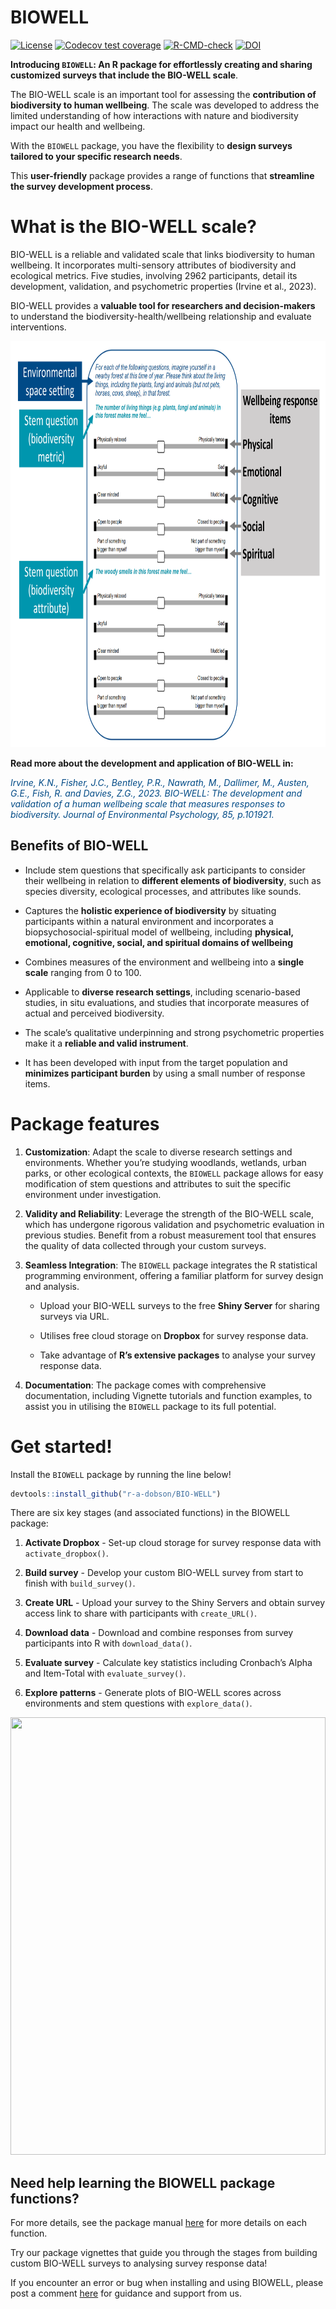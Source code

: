 
<!-- README.md is generated from README.Rmd. Please edit that file -->

# **BIOWELL**

<!-- badges: start -->

[![License](https://img.shields.io/badge/license-GPL%20%28%3E=%203%29-lightgrey.svg?style=flat)](http://www.gnu.org/licenses/gpl-3.0.html)
[![Codecov test
coverage](https://codecov.io/gh/r-a-dobson/BIOWELL/branch/main/graph/badge.svg)](https://app.codecov.io/gh/r-a-dobson/BIOWELL?branch=main)
[![R-CMD-check](https://github.com/r-a-dobson/BIOWELL/workflows/R-CMD-check/badge.svg)](https://github.com/r-a-dobson/BIOWELL/actions)
[![DOI](https://img.shields.io/badge/DOI-10.1016/j.jenvp.2022.101921-green.svg)](https://doi.org/10.1016/j.jenvp.2022.101921)

<!-- badges: end -->

**Introducing `BIOWELL`: An R package for effortlessly creating and
sharing customized surveys that include the BIO-WELL scale**.

The BIO-WELL scale is an important tool for assessing the **contribution
of biodiversity to human wellbeing**. The scale was developed to address
the limited understanding of how interactions with nature and
biodiversity impact our health and wellbeing.

With the `BIOWELL` package, you have the flexibility to **design surveys
tailored to your specific research needs**.

This **user-friendly** package provides a range of functions that
**streamline the survey development process**.

# **What is the BIO-WELL scale?**

BIO-WELL is a reliable and validated scale that links biodiversity to
human wellbeing. It incorporates multi-sensory attributes of
biodiversity and ecological metrics. Five studies, involving 2962
participants, detail its development, validation, and psychometric
properties (Irvine et al., 2023).

BIO-WELL provides a **valuable tool for researchers and
decision-makers** to understand the biodiversity-health/wellbeing
relationship and evaluate interventions.

<a href='https://github.com/r-a-dobson/BIOWELL'><img src="https://raw.githubusercontent.com/r-a-dobson/BIO-WELL/main/man/V2/V2_0.png" align="centre" height="650" width = "100%"/></a>

**Read more about the development and application of BIO-WELL in:**

<span style="color:#004A86">*Irvine, K.N., Fisher, J.C., Bentley, P.R.,
Nawrath, M., Dallimer, M., Austen, G.E., Fish, R. and Davies, Z.G.,
2023. BIO-WELL: The development and validation of a human wellbeing
scale that measures responses to biodiversity. Journal of Environmental
Psychology, 85, p.101921.*

## Benefits of BIO-WELL

- Include stem questions that specifically ask participants to consider
  their wellbeing in relation to **different elements of biodiversity**,
  such as species diversity, ecological processes, and attributes like
  sounds.

- Captures the **holistic experience of biodiversity** by situating
  participants within a natural environment and incorporates a
  biopsychosocial-spiritual model of wellbeing, including **physical,
  emotional, cognitive, social, and spiritual domains of wellbeing**

- Combines measures of the environment and wellbeing into a **single
  scale** ranging from 0 to 100.

- Applicable to **diverse research settings**, including scenario-based
  studies, in situ evaluations, and studies that incorporate measures of
  actual and perceived biodiversity.

- The scale’s qualitative underpinning and strong psychometric
  properties make it a **reliable and valid instrument**.

- It has been developed with input from the target population and
  **minimizes participant burden** by using a small number of response
  items.

# Package features

1)  **Customization**: Adapt the scale to diverse research settings and
    environments. Whether you’re studying woodlands, wetlands, urban
    parks, or other ecological contexts, the `BIOWELL` package allows
    for easy modification of stem questions and attributes to suit the
    specific environment under investigation.

2)  **Validity and Reliability**: Leverage the strength of the BIO-WELL
    scale, which has undergone rigorous validation and psychometric
    evaluation in previous studies. Benefit from a robust measurement
    tool that ensures the quality of data collected through your custom
    surveys.

3)  **Seamless Integration**: The `BIOWELL` package integrates the R
    statistical programming environment, offering a familiar platform
    for survey design and analysis.

    - Upload your BIO-WELL surveys to the free **Shiny Server** for
      sharing surveys via URL.

    - Utilises free cloud storage on **Dropbox** for survey response
      data.

    - Take advantage of **R’s extensive packages** to analyse your
      survey response data.

4)  **Documentation**: The package comes with comprehensive
    documentation, including Vignette tutorials and function examples,
    to assist you in utilising the `BIOWELL` package to its full
    potential.

# Get started!

Install the `BIOWELL` package by running the line below!

``` r
devtools::install_github("r-a-dobson/BIO-WELL")
```

There are six key stages (and associated functions) in the BIOWELL
package:

1)  **Activate Dropbox** - Set-up cloud storage for survey response data
    with `activate_dropbox()`.

2)  **Build survey** - Develop your custom BIO-WELL survey from start to
    finish with `build_survey()`.

3)  **Create URL** - Upload your survey to the Shiny Servers and obtain
    survey access link to share with participants with `create_URL()`.

4)  **Download data** - Download and combine responses from survey
    participants into R with `download_data()`.

5)  **Evaluate survey** - Calculate key statistics including Cronbach’s
    Alpha and Item-Total with `evaluate_survey()`.

6)  **Explore patterns** - Generate plots of BIO-WELL scores across
    environments and stem questions with `explore_data()`.

<a href='https://github.com/r-a-dobson/BIOWELL'><img src="https://github.com/r-a-dobson/BIOWELL/blob/main/man/V2/bw_framework.png" align="centre" height="700" width = "100%"/></a>

## Need help learning the BIOWELL package functions?

For more details, see the package manual
[here](https://github.com/r-a-dobson/BIOWELL/blob/main/man/manual/BIOWELL_1.0.pdf)
for more details on each function.

Try our package vignettes that guide you through the stages from
building custom BIO-WELL surveys to analysing survey response data!

If you encounter an error or bug when installing and using BIOWELL,
please post a comment
[here](https://github.com/r-a-dobson/BIOWELL/issues) for guidance and
support from us.
